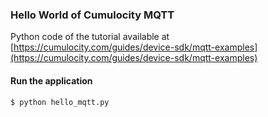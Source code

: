 ### Hello World of Cumulocity MQTT 

Python code of the tutorial available at [https://cumulocity.com/guides/device-sdk/mqtt-examples](https://cumulocity.com/guides/device-sdk/mqtt-examples)

#### Run the application

```shell
$ python hello_mqtt.py 
```
